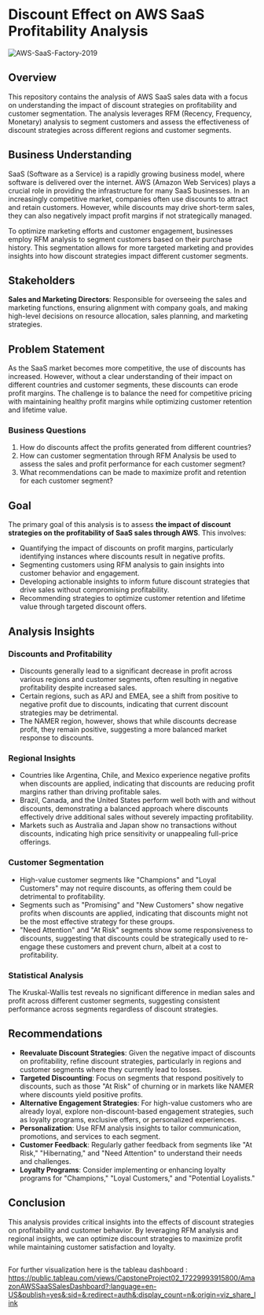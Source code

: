 # Discount Effect on AWS SaaS Profitability Analysis

![AWS-SaaS-Factory-2019](https://github.com/user-attachments/assets/9a50e40e-e098-4af2-a183-e357a208873d)

## Overview

This repository contains the analysis of AWS SaaS sales data with a focus on understanding the impact of discount strategies on profitability and customer segmentation. The analysis leverages RFM (Recency, Frequency, Monetary) analysis to segment customers and assess the effectiveness of discount strategies across different regions and customer segments.

## Business Understanding

SaaS (Software as a Service) is a rapidly growing business model, where software is delivered over the internet. AWS (Amazon Web Services) plays a crucial role in providing the infrastructure for many SaaS businesses. In an increasingly competitive market, companies often use discounts to attract and retain customers. However, while discounts may drive short-term sales, they can also negatively impact profit margins if not strategically managed.

To optimize marketing efforts and customer engagement, businesses employ RFM analysis to segment customers based on their purchase history. This segmentation allows for more targeted marketing and provides insights into how discount strategies impact different customer segments.

## Stakeholders

**Sales and Marketing Directors**: Responsible for overseeing the sales and marketing functions, ensuring alignment with company goals, and making high-level decisions on resource allocation, sales planning, and marketing strategies.

## Problem Statement

As the SaaS market becomes more competitive, the use of discounts has increased. However, without a clear understanding of their impact on different countries and customer segments, these discounts can erode profit margins. The challenge is to balance the need for competitive pricing with maintaining healthy profit margins while optimizing customer retention and lifetime value.

### Business Questions

1. How do discounts affect the profits generated from different countries?
2. How can customer segmentation through RFM Analysis be used to assess the sales and profit performance for each customer segment?
3. What recommendations can be made to maximize profit and retention for each customer segment?

## Goal

The primary goal of this analysis is to assess **the impact of discount strategies on the profitability of SaaS sales through AWS**. This involves:

- Quantifying the impact of discounts on profit margins, particularly identifying instances where discounts result in negative profits.
- Segmenting customers using RFM analysis to gain insights into customer behavior and engagement.
- Developing actionable insights to inform future discount strategies that drive sales without compromising profitability.
- Recommending strategies to optimize customer retention and lifetime value through targeted discount offers.

## Analysis Insights

### Discounts and Profitability
- Discounts generally lead to a significant decrease in profit across various regions and customer segments, often resulting in negative profitability despite increased sales.
- Certain regions, such as APJ and EMEA, see a shift from positive to negative profit due to discounts, indicating that current discount strategies may be detrimental.
- The NAMER region, however, shows that while discounts decrease profit, they remain positive, suggesting a more balanced market response to discounts.

### Regional Insights
- Countries like Argentina, Chile, and Mexico experience negative profits when discounts are applied, indicating that discounts are reducing profit margins rather than driving profitable sales.
- Brazil, Canada, and the United States perform well both with and without discounts, demonstrating a balanced approach where discounts effectively drive additional sales without severely impacting profitability.
- Markets such as Australia and Japan show no transactions without discounts, indicating high price sensitivity or unappealing full-price offerings.

### Customer Segmentation
- High-value customer segments like "Champions" and "Loyal Customers" may not require discounts, as offering them could be detrimental to profitability.
- Segments such as "Promising" and "New Customers" show negative profits when discounts are applied, indicating that discounts might not be the most effective strategy for these groups.
- "Need Attention" and "At Risk" segments show some responsiveness to discounts, suggesting that discounts could be strategically used to re-engage these customers and prevent churn, albeit at a cost to profitability.

### Statistical Analysis
   
The Kruskal-Wallis test reveals no significant difference in median sales and profit across different customer segments, suggesting consistent performance across segments regardless of discount strategies.

## Recommendations
- **Reevaluate Discount Strategies**: Given the negative impact of discounts on profitability, refine discount strategies, particularly in regions and customer segments where they currently lead to losses.
- **Targeted Discounting**: Focus on segments that respond positively to discounts, such as those "At Risk" of churning or in markets like NAMER where discounts yield positive profits.
- **Alternative Engagement Strategies**: For high-value customers who are already loyal, explore non-discount-based engagement strategies, such as loyalty programs, exclusive offers, or personalized experiences.
- **Personalization**: Use RFM analysis insights to tailor communication, promotions, and services to each segment.
- **Customer Feedback**: Regularly gather feedback from segments like "At Risk," "Hibernating," and "Need Attention" to understand their needs and challenges.
- **Loyalty Programs**: Consider implementing or enhancing loyalty programs for "Champions," "Loyal Customers," and "Potential Loyalists."

## Conclusion

This analysis provides critical insights into the effects of discount strategies on profitability and customer behavior. By leveraging RFM analysis and regional insights, we can optimize discount strategies to maximize profit while maintaining customer satisfaction and loyalty.

## 
For further visualization here is the tableau dashboard : https://public.tableau.com/views/CapstoneProject02_17229993915800/AmazonAWSSaaSSalesDashboard?:language=en-US&publish=yes&:sid=&:redirect=auth&:display_count=n&:origin=viz_share_link

